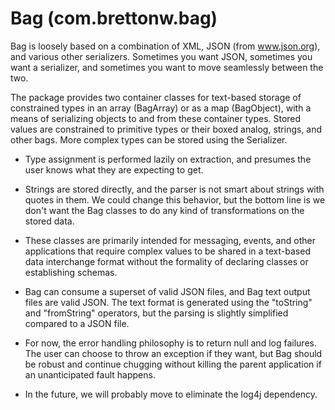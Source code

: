 # Bag (com.brettonw.bag)

Bag is loosely based on a combination of XML, JSON (from www.json.org), and various other
serializers. Sometimes you want JSON, sometimes you want a serializer, and sometimes you want to
move seamlessly between the two.

The package provides two container classes for text-based storage of constrained types in an array
(BagArray) or as a map (BagObject), with a means of serializing objects to and from these container
types. Stored values are constrained to primitive types or their boxed analog, strings, and other
bags. More complex types can be stored using the Serializer.

* Type assignment is performed lazily on extraction, and presumes the user knows what they are
expecting to get.

* Strings are stored directly, and the parser is not smart about strings with quotes in them. We
could change this behavior, but the bottom line is we don't want the Bag classes to do any kind of
transformations on the stored data.

* These classes are primarily intended for messaging, events, and other applications that require
complex values to be shared in a text-based data interchange format without the formality of
declaring classes or establishing schemas.

 * Bag can consume a superset of valid JSON files, and Bag text output files are valid JSON. The
text format is generated using the "toString" and "fromString" operators, but the parsing is
slightly simplified compared to a JSON file.

* For now, the error handling philosophy is to return null and log failures. The user can choose to
throw an exception if they want, but Bag should be robust and continue chugging without killing the
parent application if an unanticipated fault happens.

* In the future, we will probably move to eliminate the log4j dependency.

